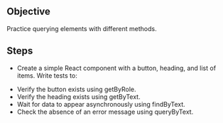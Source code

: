 ## Objective
Practice querying elements with different methods.

## Steps
* Create a simple React component with a button, heading, and list of items. Write tests to:  

- Verify the button exists using getByRole.  
- Verify the heading exists using getByText.  
- Wait for data to appear asynchronously using findByText.  
- Check the absence of an error message using queryByText.  